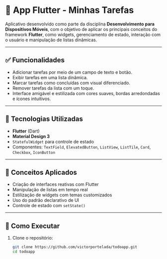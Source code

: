 # 📱 App Flutter - Minhas Tarefas

Aplicativo desenvolvido como parte da disciplina **Desenvolvimento para Dispositivos Móveis**, com o objetivo de aplicar os principais conceitos do framework **Flutter**, como widgets, gerenciamento de estado, interação com o usuário e manipulação de listas dinâmicas.

---

## ✅ Funcionalidades

- Adicionar tarefas por meio de um campo de texto e botão.
- Exibir tarefas em uma lista dinâmica.
- Marcar tarefas como concluídas com visual diferenciado.
- Remover tarefas da lista com um toque.
- Interface amigável e estilizada com cores suaves, bordas arredondadas e ícones intuitivos.

---

## 🎯 Tecnologias Utilizadas

- **Flutter** (Dart)
- **Material Design 3**
- `StatefulWidget` para controle de estado
- Componentes: `TextField`, `ElevatedButton`, `ListView`, `ListTile`, `Card`, `Checkbox`, `IconButton`

---

## 🧠 Conceitos Aplicados

- Criação de interfaces reativas com Flutter
- Manipulação de listas em tempo real
- Estilização de widgets com temas customizados
- Uso do padrão declarativo de UI
- Controle de estado com `setState()`

---

## 🚀 Como Executar

1. Clone o repositório:
   ```bash
   git clone https://github.com/victorportelada/todoapp.git
   cd todoapp
   ```
